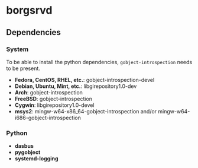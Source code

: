 # borgsrvd

## Dependencies

### System

To be able to install the python dependencies, `gobject-introspection` needs to be present.

* **Fedora, CentOS, RHEL, etc.**: gobject-introspection-devel
* **Debian, Ubuntu, Mint, etc.**: libgirepository1.0-dev
* **Arch**: gobject-introspection
* **FreeBSD**: gobject-introspection
* **Cygwin**: libgirepository1.0-devel
* **msys2**: mingw-w64-x86_64-gobject-introspection and/or mingw-w64-i686-gobject-introspection

### Python

* **dasbus**
* **pygobject**
* **systemd-logging**